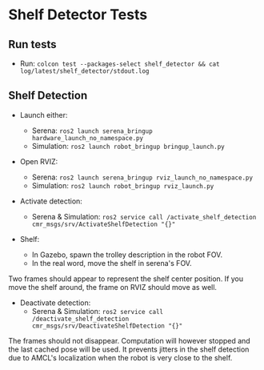 # Shelf Detector Tests

## Run tests

- Run: `colcon test --packages-select shelf_detector && cat log/latest/shelf_detector/stdout.log`

## Shelf Detection

- Launch either:
    - Serena: `ros2 launch serena_bringup hardware_launch_no_namespace.py`
    - Simulation: `ros2 launch robot_bringup bringup_launch.py`

- Open RVIZ:
    - Serena: `ros2 launch serena_bringup rviz_launch_no_namespace.py`
    - Simulation: `ros2 launch robot_bringup rviz_launch.py`

- Activate detection:
    - Serena & Simulation: `ros2 service call /activate_shelf_detection cmr_msgs/srv/ActivateShelfDetection "{}"`

- Shelf:
    - In Gazebo, spawn the trolley description in the robot FOV.
    - In the real word, move the shelf in serena's FOV.

Two frames should appear to represent the shelf center position. If you move the shelf around, the frame on RVIZ should move as well.

- Deactivate detection:
    - Serena & Simulation: `ros2 service call /deactivate_shelf_detection cmr_msgs/srv/DeactivateShelfDetection "{}"`

The frames should not disappear. Computation will however stopped and the last cached pose will be used. It prevents jitters in the shelf detection due to AMCL's localization when the robot is very close to the shelf.
